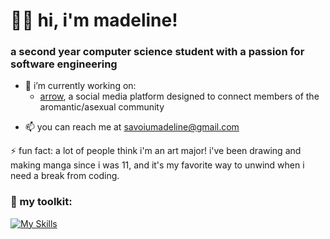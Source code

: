 # 🤸‍♀️ hi, i'm madeline!

### a second year computer science student with a passion for software engineering

- 🔭 i’m currently working on:
  * [arrow](https://github.com/msavoiu/arrow), a social media platform designed to connect members of the aromantic/asexual community
<!--  * [CMC You Later!](https://github.com/msavoiu/cmc-you-later), a voice-powered accessibility tool aimed at reducing repetitive strain injuries for people in tech -->
- 📫 you can reach me at savoiumadeline@gmail.com

⚡ fun fact: a lot of people think i'm an art major! i've been drawing and making manga since i was 11, and it's my favorite way to unwind when i need a break from coding.


### 🔧 my toolkit:
[![My Skills](https://skillicons.dev/icons?i=py,cpp,js,next.js,prisma,nodejs,react,express,postgres,flask,pytorch,aws)](https://skillicons.dev)
<!---#### 💬 Languages:
![python badge](https://img.shields.io/badge/-Python-3776AB?logo=python&logoColor=white)
![cpp badge](https://img.shields.io/badge/-C++-00599C?logo=cplusplus&logoColor=white)
![javascript badge](https://img.shields.io/badge/-BASH-4EAA25?logo=gnu-bash&logoColor=white)--->

<!---#### 🔧 Tools:
![vscode badge](https://img.shields.io/badge/-VSCode-007ACC?logo=visual%20studio%20code&logoColor=white)
![flask](https://img.shields.io/badge/-Flask-000000?logo=flask&logoColor=white)
![ae](https://img.shields.io/badge/-After%20Effects%20CC-9999FF?logo=adobe%20after%20effects&logoColor=white)
<!---#### 🖥️ Operating Systems:
![windows](https://img.shields.io/badge/-Windows%2010/11-0078D4?logo=windows&logoColor=white)
![ubuntu](https://img.shields.io/badge/-Linux%20(Ubuntu)-E95420?logo=ubuntu&logoColor=white)
![kali](https://img.shields.io/badge/-Linux%20(Kali)-557C94?logo=kali%20linux&logoColor=white)--->
